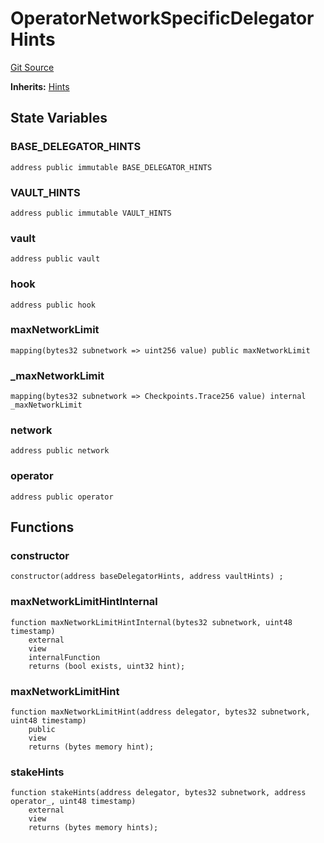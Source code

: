 # OperatorNetworkSpecificDelegatorHints
[Git Source](https://github.com/symbioticfi/core/blob/df9ca184c8ea82a887fc1922bce2558281ce8e60/src/contracts/hints/DelegatorHints.sol)

**Inherits:**
[Hints](/Users/andreikorokhov/symbiotic/core/docs/autogen/src/src/contracts/hints/Hints.sol/abstract.Hints.md)


## State Variables
### BASE_DELEGATOR_HINTS

```solidity
address public immutable BASE_DELEGATOR_HINTS
```


### VAULT_HINTS

```solidity
address public immutable VAULT_HINTS
```


### vault

```solidity
address public vault
```


### hook

```solidity
address public hook
```


### maxNetworkLimit

```solidity
mapping(bytes32 subnetwork => uint256 value) public maxNetworkLimit
```


### _maxNetworkLimit

```solidity
mapping(bytes32 subnetwork => Checkpoints.Trace256 value) internal _maxNetworkLimit
```


### network

```solidity
address public network
```


### operator

```solidity
address public operator
```


## Functions
### constructor


```solidity
constructor(address baseDelegatorHints, address vaultHints) ;
```

### maxNetworkLimitHintInternal


```solidity
function maxNetworkLimitHintInternal(bytes32 subnetwork, uint48 timestamp)
    external
    view
    internalFunction
    returns (bool exists, uint32 hint);
```

### maxNetworkLimitHint


```solidity
function maxNetworkLimitHint(address delegator, bytes32 subnetwork, uint48 timestamp)
    public
    view
    returns (bytes memory hint);
```

### stakeHints


```solidity
function stakeHints(address delegator, bytes32 subnetwork, address operator_, uint48 timestamp)
    external
    view
    returns (bytes memory hints);
```


